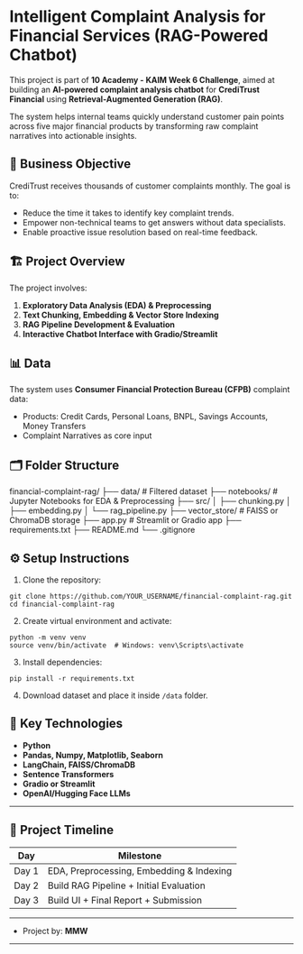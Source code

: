 # Intelligent Complaint Analysis for Financial Services (RAG-Powered Chatbot)

This project is part of **10 Academy - KAIM Week 6 Challenge**, aimed at building an **AI-powered complaint analysis chatbot** for **CrediTrust Financial** using **Retrieval-Augmented Generation (RAG)**.

The system helps internal teams quickly understand customer pain points across five major financial products by transforming raw complaint narratives into actionable insights.

## 🚀 Business Objective

CrediTrust receives thousands of customer complaints monthly. The goal is to:

- Reduce the time it takes to identify key complaint trends.
- Empower non-technical teams to get answers without data specialists.
- Enable proactive issue resolution based on real-time feedback.

## 🏗 Project Overview

The project involves:

1. **Exploratory Data Analysis (EDA) & Preprocessing**
2. **Text Chunking, Embedding & Vector Store Indexing**
3. **RAG Pipeline Development & Evaluation**
4. **Interactive Chatbot Interface with Gradio/Streamlit**

## 📊 Data

The system uses **Consumer Financial Protection Bureau (CFPB)** complaint data:

- Products: Credit Cards, Personal Loans, BNPL, Savings Accounts, Money Transfers
- Complaint Narratives as core input

## 🗂 Folder Structure

financial-complaint-rag/
├── data/ # Filtered dataset
├── notebooks/ # Jupyter Notebooks for EDA & Preprocessing
├── src/
│ ├── chunking.py
│ ├── embedding.py
│ └── rag_pipeline.py
├── vector_store/ # FAISS or ChromaDB storage
├── app.py # Streamlit or Gradio app
├── requirements.txt
├── README.md
└── .gitignore

## ⚙️ Setup Instructions

1. Clone the repository:

```
git clone https://github.com/YOUR_USERNAME/financial-complaint-rag.git
cd financial-complaint-rag
```

2. Create virtual environment and activate:

```
python -m venv venv
source venv/bin/activate  # Windows: venv\Scripts\activate
```

3. Install dependencies:

```
pip install -r requirements.txt
```

4. Download dataset and place it inside `/data` folder.

## 📌 Key Technologies

- **Python**
- **Pandas, Numpy, Matplotlib, Seaborn**
- **LangChain, FAISS/ChromaDB**
- **Sentence Transformers**
- **Gradio or Streamlit**
- **OpenAI/Hugging Face LLMs**

---

## 📅 Project Timeline

| Day   | Milestone                                |
| ----- | ---------------------------------------- |
| Day 1 | EDA, Preprocessing, Embedding & Indexing |
| Day 2 | Build RAG Pipeline + Initial Evaluation  |
| Day 3 | Build UI + Final Report + Submission     |

---

- Project by: **MMW**

---
